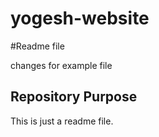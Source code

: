 # yogesh-website

#Readme file

changes for example file

## Repository Purpose

This is just a readme file.
